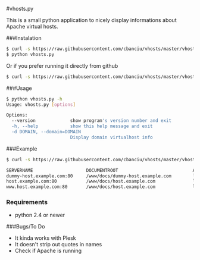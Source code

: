 #vhosts.py

This is a small python application to nicely display informations about Apache virtual hosts.


###Instalation

```sh
$ curl -s https://raw.githubusercontent.com/cbanciu/vhosts/master/vhosts.py > vhosts.py
$ python vhosts.py
```

Or if you prefer running it directly from github

```sh 
$ curl -s https://raw.githubusercontent.com/cbanciu/vhosts/master/vhosts.py | python -
```


###Usage

```sh
$ python vhosts.py -h
Usage: vhosts.py [options]

Options:
  --version             show program's version number and exit
  -h, --help            show this help message and exit
  -d DOMAIN, --domain=DOMAIN
                        Display domain virtualhost info
```

###Example

```sh
$ curl -s https://raw.githubusercontent.com/cbanciu/vhosts/master/vhosts.py | python -

SERVERNAME                    DOCUMENTROOT                            ACCESS_LOG                              ERROR_LOG                               CONFIG_FILE
dummy-host.example.com:80     /www/docs/dummy-host.example.com        logs/dummy-host.example.com-access_log  logs/dummy-host.example.com-error_log   /etc/httpd/conf/httpd.conf
host.example.com:80           /www/docs/host.example.com              logs/host.example.com-access_log        logs/host.example.com-error_log         /etc/httpd/conf.d/vhost.conf
www.host.example.com:80       /www/docs/host.example.com              logs/host.example.com-access_log        logs/host.example.com-error_log         /etc/httpd/conf.d/vhost.conf
```

### Requirements

* python 2.4 or newer

###Bugs/To Do

* It kinda works with Plesk
* It doesn't strip out quotes in names
* Check if Apache is running
